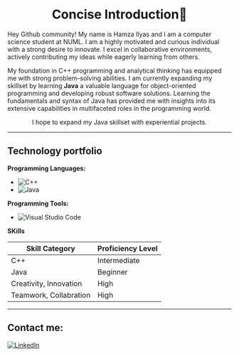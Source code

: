   <h1 align="center">Concise Introduction👋</h1>
Hey Github community! My name is Hamza Ilyas and I am a computer science student at NUML. I am a highly motivated and curious individual with a strong desire to innovate. I excel in collaborative environments, actively contributing my ideas while eagerly learning from others.

My foundation in C++ programming and analytical thinking has equipped me with strong problem-solving abilities. I am currently expanding my skillset by learning **Java** a valuable language for object-oriented programming and developing robust software solutions. Learning the fundamentals and syntax of Java has provided me with insights into its extensive capabilities in multifaceted roles in the programming world. 
<div align="center">
 I hope to expand my Java skillset with experiential projects.
</div>

 ---
 Technology portfolio
---

**Programming Languages:**


* ![C++](https://img.shields.io/badge/c++-%2300599C.svg?style=for-the-badge&logo=c%2B%2B&logoColor=white)   
* ![Java](https://img.shields.io/badge/java-%23ED8B00.svg?style=for-the-badge&logo=openjdk&logoColor=white)
  
**Programming Tools:**
* ![Visual Studio Code](https://img.shields.io/badge/Visual%20Studio%20Code-0078d7.svg?style=for-the-badge&logo=visual-studio-code&logoColor=white)

**SKills**

|  Skill Category | Proficiency Level |
| ------------- | ------------- |
| C++  |  Intermediate |
| Java |  Beginner |
| Creativity, Innovation | High |
| Teamwork, Collabration | High |

   ---
 Contact me:
---
 

  [![LinkedIn](https://img.shields.io/badge/LinkedIn-blue?style=flat-square&logo=linkedin&logoColor=white)](https://www.linkedin.com/in/your-linkedin-HamzaIlyas)

